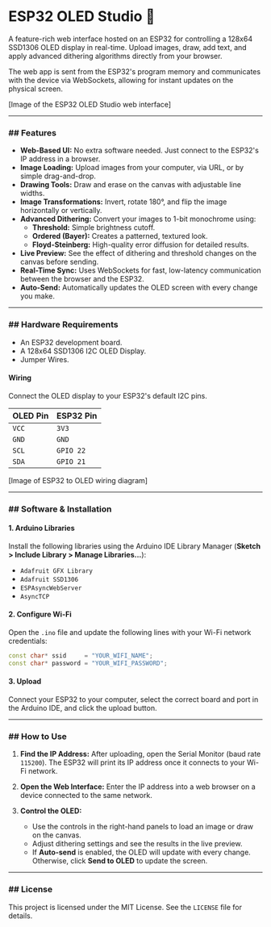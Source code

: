 # ESP32 OLED Studio 🎨

A feature-rich web interface hosted on an ESP32 for controlling a 128x64 SSD1306 OLED display in real-time. Upload images, draw, add text, and apply advanced dithering algorithms directly from your browser.

The web app is sent from the ESP32's program memory and communicates with the device via WebSockets, allowing for instant updates on the physical screen.

[Image of the ESP32 OLED Studio web interface]

---

### ## Features

* **Web-Based UI:** No extra software needed. Just connect to the ESP32's IP address in a browser.
* **Image Loading:** Upload images from your computer, via URL, or by simple drag-and-drop.
* **Drawing Tools:** Draw and erase on the canvas with adjustable line widths.
* **Image Transformations:** Invert, rotate 180°, and flip the image horizontally or vertically.
* **Advanced Dithering:** Convert your images to 1-bit monochrome using:
    * **Threshold:** Simple brightness cutoff.
    * **Ordered (Bayer):** Creates a patterned, textured look.
    * **Floyd-Steinberg:** High-quality error diffusion for detailed results.
* **Live Preview:** See the effect of dithering and threshold changes on the canvas before sending.
* **Real-Time Sync:** Uses WebSockets for fast, low-latency communication between the browser and the ESP32.
* **Auto-Send:** Automatically updates the OLED screen with every change you make.

---

### ## Hardware Requirements

* An ESP32 development board.
* A 128x64 SSD1306 I2C OLED Display.
* Jumper Wires.

#### Wiring

Connect the OLED display to your ESP32's default I2C pins.

| OLED Pin | ESP32 Pin |
| :------- | :-------- |
| `VCC`    | `3V3`     |
| `GND`    | `GND`     |
| `SCL`    | `GPIO 22` |
| `SDA`    | `GPIO 21` |

[Image of ESP32 to OLED wiring diagram]

---

### ## Software & Installation

#### 1. Arduino Libraries

Install the following libraries using the Arduino IDE Library Manager (**Sketch > Include Library > Manage Libraries...**):

* `Adafruit GFX Library`
* `Adafruit SSD1306`
* `ESPAsyncWebServer`
* `AsyncTCP`

#### 2. Configure Wi-Fi

Open the `.ino` file and update the following lines with your Wi-Fi network credentials:

```cpp
const char* ssid     = "YOUR_WIFI_NAME";
const char* password = "YOUR_WIFI_PASSWORD";
```

#### 3. Upload

Connect your ESP32 to your computer, select the correct board and port in the Arduino IDE, and click the upload button.

---

### ## How to Use

1.  **Find the IP Address:** After uploading, open the Serial Monitor (baud rate `115200`). The ESP32 will print its IP address once it connects to your Wi-Fi network.

2.  **Open the Web Interface:** Enter the IP address into a web browser on a device connected to the same network.

3.  **Control the OLED:**
    * Use the controls in the right-hand panels to load an image or draw on the canvas.
    * Adjust dithering settings and see the results in the live preview.
    * If **Auto-send** is enabled, the OLED will update with every change. Otherwise, click **Send to OLED** to update the screen.

---

### ## License

This project is licensed under the MIT License. See the `LICENSE` file for details.
